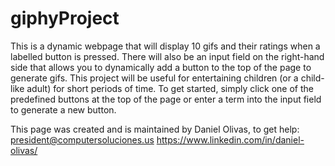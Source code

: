 # giphyProject
This is a dynamic webpage that will display 10 gifs and their ratings when a labelled button is pressed.  There will also be an input field
on the right-hand side that allows you to dynamically add a button to the top of the page to generate gifs.  This project will be useful 
for entertaining children (or a child-like adult) for short periods of time.  To get started, simply click one of the predefined buttons at the top of the page or enter a term into the input field to generate a new button.

This page was created and is maintained by Daniel Olivas, to get help: 
              president@computersoluciones.us
              https://www.linkedin.com/in/daniel-olivas/
              
              



